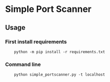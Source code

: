 # Simple Port Scanner

## Usage

### First install requirements

```
    python -m pip install -r requirements.txt
```

### Command line

```
    python simple_portscanner.py -t localhost
```